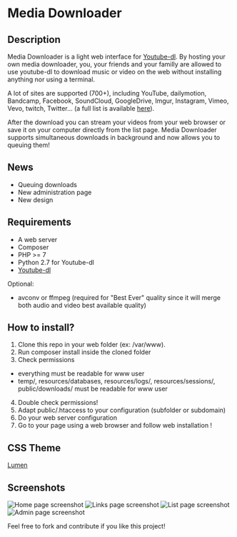# Media Downloader

## Description
Media Downloader is a light web interface for [Youtube-dl](https://github.com/rg3/youtube-dl).
By hosting your own media downloader, you, your friends and your familly are allowed to use youtube-dl to download music or video on the web without installing anything nor using a terminal.

A lot of sites are supported (700+), including YouTube, dailymotion, Bandcamp, Facebook, SoundCloud, GoogleDrive, Imgur, Instagram, Vimeo, Vevo, twitch, Twitter... (a full list is available [here](http://rg3.github.io/youtube-dl/supportedsites.html)).

After the download you can stream your videos from your web browser or save it on your computer directly from the list page.
Media Downloader supports simultaneous downloads in background and now allows you to queuing them!

## News
- Queuing downloads
- New administration page
- New design

## Requirements
- A web server
- Composer
- PHP >= 7
- Python 2.7 for Youtube-dl
- [Youtube-dl](https://github.com/rg3/youtube-dl)

Optional:
- avconv or ffmpeg (required for "Best Ever" quality since it will merge both audio and video best available quality)

## How to install?
1. Clone this repo in your web folder (ex: /var/www).
2. Run composer install inside the cloned folder
3. Check permissions 
  - everything must be readable for www user
  - temp/, resources/databases, resources/logs/, resources/sessions/, public/downloads/ must be readable for www user
4. Double check permissions!
5. Adapt public/.htaccess to your configuration (subfolder or subdomain)
6. Do your web server configuration
7. Go to your page using a web browser and follow web installation !

## CSS Theme
[Lumen](https://bootswatch.com/lumen/)

## Screenshots
![Home page screenshot](https://github.com/Kallys/MediaDownloader/raw/dev/img/home.jpg)
![Links page screenshot](https://github.com/Kallys/MediaDownloader/raw/dev/img/links.jpg)
![List page screenshot](https://github.com/Kallys/MediaDownloader/raw/dev/img/list.jpg)
![Admin page screenshot](https://github.com/Kallys/MediaDownloader/raw/dev/img/admin.jpg)

Feel free to fork and contribute if you like this project!
